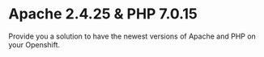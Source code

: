 <h1>Apache 2.4.25 & PHP 7.0.15</h1>
<p>Provide you a solution to have the newest versions of Apache and PHP on your Openshift.</p>
